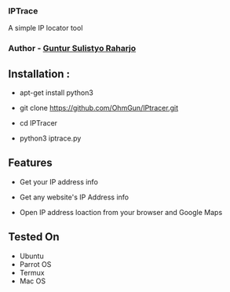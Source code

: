 ### IPTrace

A simple IP locator tool


### Author - [Guntur Sulistyo Raharjo](https://github.com/ohmgun/)


## Installation :

* apt-get install python3

* git clone https://github.com/OhmGun/IPtracer.git

* cd IPTracer

* python3 iptrace.py



## Features

* Get your IP address info

* Get any website's IP Address info

* Open IP address loaction from your browser and Google Maps




## Tested On

* Ubuntu
* Parrot OS
* Termux
* Mac OS
